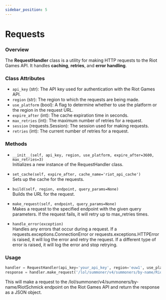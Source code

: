 ```yaml
---
sidebar_position: 5
---
```


# Requests

### Overview
The **RequestHandler** class is a utility for making HTTP requests to the Riot Games API. It handles **caching**, **retries**, and **error handling**.

### Class Attributes
- `api_key` (str): The API key used for authentication with the Riot Games API.
- `region` (str): The region to which the requests are being made.
- `use_platform` (bool): A flag to determine whether to use the platform or the region in the request URL.
- `expire_after` (int): The cache expiration time in seconds.
- `max_retries` (int): The maximum number of retries for a request.
- `session` (requests.Session): The session used for making requests.
- `retries` (int): The current number of retries for a request.

### Methods
- ``__init__(self, api_key, region, use_platform, expire_after=3600, max_retries=3)``\
Initializes a new instance of the RequestHandler class.

- ``set_cache(self, expire_after, cache_name='riot_api_cache')``\
Sets up the cache for the requests.

- ``build(self, region, endpoint, query_params=None)``\
Builds the URL for the request.

- ``make_request(self, endpoint, query_params=None)``\
Makes a request to the specified endpoint with the given query parameters. If the request fails, it will retry up to max_retries times.

- ``handle_error(exception)``\
Handles any errors that occur during a request. If a requests.exceptions.ConnectionError or requests.exceptions.HTTPError is raised, it will log the error and retry the request. If a different type of error is raised, it will log the error and stop retrying.

### Usage
```python
handler = RequestHandler(api_key='your_api_key', region='euw1', use_platform=True)
response = handler.make_request('/lol/summoner/v4/summoners/by-name/RiotSchmick')
```
This will make a request to the /lol/summoner/v4/summoners/by-name/RiotSchmick endpoint on the Riot Games API and return the response as a JSON object.